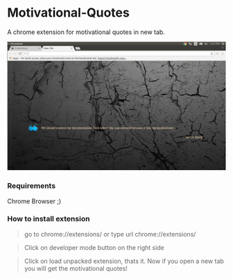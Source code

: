 # Motivational-Quotes
A chrome extension for motivational quotes in new tab.

![ TV Notification ](https://raw.githubusercontent.com/Gaurav200893/Motivational-Quotes/master/quotes_extn.png)


### Requirements
Chrome Browser ;)


### How to install extension
> go to chrome://extensions/ or type url chrome://extensions/

> Click on developer mode button on the right side

> Click on load unpacked extension, thats it. Now if you open a new tab you will get the motivational quotes!
